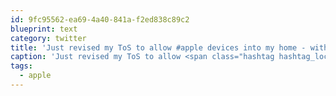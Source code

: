 ```yaml
---
id: 9fc95562-ea69-4a40-841a-f2ed838c89c2
blueprint: text
category: twitter
title: 'Just revised my ToS to allow #apple devices into my home - with prior approval and beer fee.  (subject to change of course)'
caption: 'Just revised my ToS to allow <span class="hashtag hashtag_local">#<a href="http://tweettemp.darylchymko.ca/?tag=apple">apple</a> devices into my home - with prior approval and beer fee.  (subject to change of course)'
tags:
  - apple
---
```

